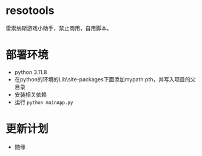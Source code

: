 <!--
 * @Author: Achetair
 * @Date: 2024-03-11 22:12:32
 * @LastEditors: Achetair
 * @LastEditTime: 2024-03-11 22:35:04
 * @Description: 
-->
# resotools
 
雷索纳斯游戏小助手，禁止商用，自用脚本。

# 部署环境

* python 3.11.8
* 在python的环境的Lib\site-packages下面添加mypath.pth，并写入项目的父目录
* 安装相关依赖 
* 运行 <code>python mainApp.py</code>

# 更新计划

* 随缘